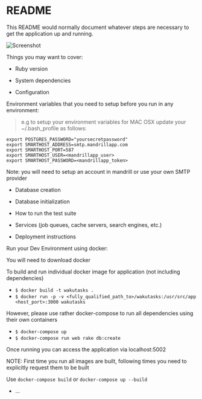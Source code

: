 # README

This README would normally document whatever steps are necessary to get the
application up and running.

![Screenshot](screenshot.png)

Things you may want to cover:

* Ruby version

* System dependencies

* Configuration

Environment variables that you need to setup before you run in any environment:

> e.g to setup your environment variables for MAC OSX update your ~/.bash_profile as follows:

```
export POSTGRES_PASSWORD="yoursecretpassword"
export SMARTHOST_ADDRESS=smtp.mandrillapp.com
export SMARTHOST_PORT=587
export SMARTHOST_USER=<mandrillapp_user>
export SMARTHOST_PASSWORD=<mandrillapp_token>
```

Note: you will need to setup an account in mandrill or use your own SMTP provider 

* Database creation

* Database initialization

* How to run the test suite

* Services (job queues, cache servers, search engines, etc.)

* Deployment instructions

Run your Dev Environment using docker:

You will need to download docker

To build and run individual docker image for application (not including dependencies)

  * `$ docker build -t wakutasks .`
  * `$ docker run -p -v <fully_qualified_path_to>/wakutasks:/usr/src/app <host_port>:3000 wakutasks`

However, please use rather docker-compose to run all dependencies using their own containers

  * `$ docker-compose up`
  * `$ docker-compose run web rake db:create`

Once running you can access the application via localhost:5002

NOTE: First time you run all images are built, following times you need to explicitly request them to be built

Use `docker-compose build` or `docker-compose up --build`

* ...
